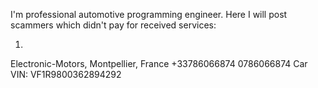 I'm professional automotive programming engineer. Here I will post scammers which didn't pay for received services:

1.
Electronic-Motors, Montpellier, France
+33786066874
0786066874
Car VIN: VF1R9800362894292

